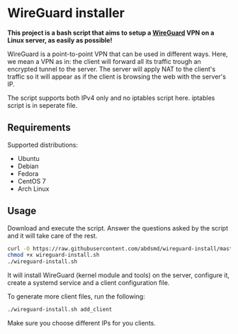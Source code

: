 # WireGuard installer

**This project is a bash script that aims to setup a [WireGuard](https://www.wireguard.com/) VPN on a Linux server, as easily as possible!**

WireGuard is a point-to-point VPN that can be used in different ways. Here, we mean a VPN as in: the client will forward all its traffic trough an encrypted tunnel to the server.
The server will apply NAT to the client's traffic so it will appear as if the client is browsing the web with the server's IP.

The script supports both IPv4 only and no iptables script here. iptables script is in seperate file.


## Requirements

Supported distributions:

- Ubuntu
- Debian
- Fedora
- CentOS 7
- Arch Linux


## Usage

Download and execute the script. Answer the questions asked by the script and it will take care of the rest.

```bash
curl -O https://raw.githubusercontent.com/abdsmd/wireguard-install/master/wireguard-install.sh
chmod +x wireguard-install.sh
./wireguard-install.sh
```

It will install WireGuard (kernel module and tools) on the server, configure it, create a systemd service and a client configuration file.

To generate more client files, run the following:

```sh
./wireguard-install.sh add_client
```

Make sure you choose different IPs for you clients.

